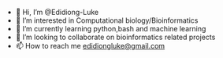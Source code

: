 - 👋 Hi, I’m @Edidiong-Luke
- 👀 I’m interested in Computational biology/Bioinformatics
- 🌱 I’m currently learning python,bash and machine learning
- 💞️ I’m looking to collaborate on bioinformatics related projects
- 📫 How to reach me edidiongluke@gmail.com

<!---
Edidiong-Luke/Edidiong-Luke is a ✨ special ✨ repository because its `README.md` (this file) appears on your GitHub profile.
You can click the Preview link to take a look at your changes.
--->
